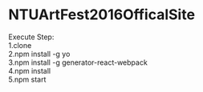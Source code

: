 # NTUArtFest2016OfficalSite

Execute Step:   </br>
1.clone </br>
2.npm install -g yo </br>
3.npm install -g generator-react-webpack </br>
4.npm install </br>
5.npm start </br>

